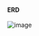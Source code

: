 #### ERD


![image](https://github.com/ugly-potato1/potato-API-server/assets/92251131/7e692e30-dc09-4f94-950f-ae968591d7db)

